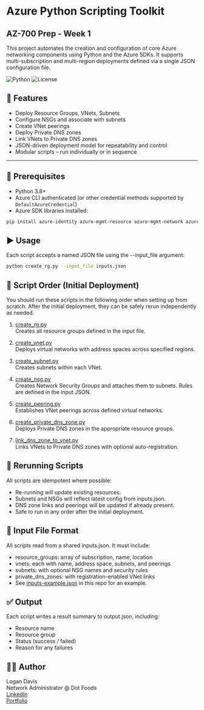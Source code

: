 # Azure Python Scripting Toolkit
## AZ-700 Prep - Week 1 

This project automates the creation and configuration of core Azure networking components using Python and the Azure SDKs. It supports multi-subscription and multi-region deployments defined via a single JSON configuration file.

![Python](https://img.shields.io/badge/Python-3.8+-blue)
![License](https://img.shields.io/badge/license-MIT-green)

## 🔧 Features

- Deploy Resource Groups, VNets, Subnets
- Configure NSGs and associate with subnets
- Create VNet peerings
- Deploy Private DNS zones
- Link VNets to Private DNS zones
- JSON-driven deployment model for repeatability and control
- Modular scripts – run individually or in sequence

---

## 📁 Prerequisites

- Python 3.8+
- Azure CLI authenticated (or other credential methods supported by `DefaultAzureCredential`)
- Azure SDK libraries installed:

```bash
pip install azure-identity azure-mgmt-resource azure-mgmt-network azure-mgmt-privatedns
```

## ▶️ Usage

Each script accepts a named JSON file using the --input_file argument:
```bash
python create_rg.py --input_file inputs.json
```

## 📜 Script Order (Initial Deployment)

You should run these scripts in the following order when setting up from scratch. After the initial deployment, they can be safely rerun independently as needed.

1. [create_rg.py](https://github.com/logand99/AZ-700-Python-Labs/blob/f5d1750a9f6c66d56c9f4f1ffb73e05af93e976b/Week%201/create_rg.py)\
   Creates all resource groups defined in the input file.

2. [create_vnet.py](https://github.com/logand99/AZ-700-Python-Labs/blob/f5d1750a9f6c66d56c9f4f1ffb73e05af93e976b/Week%201/create_vnet.py)\
   Deploys virtual networks with address spaces across specified regions.

3. [create_subnet.py](https://github.com/logand99/AZ-700-Python-Labs/blob/f5d1750a9f6c66d56c9f4f1ffb73e05af93e976b/Week%201/create_subnet.py)\
   Creates subnets within each VNet.

4. [create_nsg.py](https://github.com/logand99/AZ-700-Python-Labs/blob/f5d1750a9f6c66d56c9f4f1ffb73e05af93e976b/Week%201/create_nsg.py)\
   Creates Network Security Groups and attaches them to subnets. Rules are defined in the input JSON.

5. [create_peering.py](https://github.com/logand99/AZ-700-Python-Labs/blob/f5d1750a9f6c66d56c9f4f1ffb73e05af93e976b/Week%201/create_peering.py)\
   Establishes VNet peerings across defined virtual networks.

6. [create_private_dns_zone.py](https://github.com/logand99/AZ-700-Python-Labs/blob/f5d1750a9f6c66d56c9f4f1ffb73e05af93e976b/Week%201/create_private_dns_zone.py)\
   Deploys Private DNS zones in the appropriate resource groups.

7. [link_dns_zone_to_vnet.py](https://github.com/logand99/AZ-700-Python-Labs/blob/f5d1750a9f6c66d56c9f4f1ffb73e05af93e976b/Week%201/link_dns_zone_to_vnet.py)\
   Links VNets to Private DNS zones with optional auto-registration.

## 🔄 Rerunning Scripts

All scripts are idempotent where possible:

- Re-running will update existing resources.
- Subnets and NSGs will reflect latest config from inputs.json.
- DNS zone links and peerings will be updated if already present.
- Safe to run in any order after the initial deployment.

## 📂 Input File Format

All scripts read from a shared inputs.json. It must include:

- resource_groups: array of subscription, name, location
- vnets: each with name, address space, subnets, and peerings
- subnets: with optional NSG names and security rules
- private_dns_zones: with registration-enabled VNet links
- See [inputs-example.json](https://github.com/logand99/AZ-700-Python-Labs/blob/dde411d26f36abd7291484f657d8f61364246f9a/Week%201/inputs-example.json) in this repo for an example.

## ✅ Output

Each script writes a result summary to output.json, including:

- Resource name
- Resource group
- Status (success / failed)
- Reason for any failures

## 🧑‍💻 Author

Logan Davis\
Network Administrator @ Dot Foods\
[LinkedIn](https://www.linkedin.com/in/logan-davis-991726237/)\
[Portfolio](https://logand99.com)
